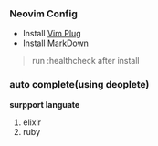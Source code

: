 ### Neovim Config

* Install [Vim Plug](https://github.com/junegunn/vim-plug)
* Install [MarkDown](https://github.com/euclio/vim-markdown-composer)
> run :healthcheck after install

### auto complete(using deoplete)
**surpport languate**
1. elixir
2. ruby
